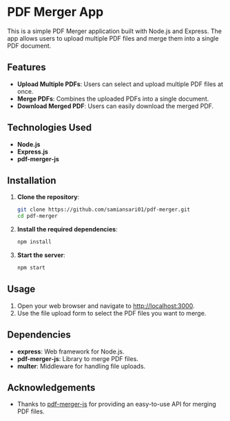 # PDF Merger App

This is a simple PDF Merger application built with Node.js and Express. The app allows users to upload multiple PDF files and merge them into a single PDF document.

## Features

- **Upload Multiple PDFs**: Users can select and upload multiple PDF files at once.
- **Merge PDFs**: Combines the uploaded PDFs into a single document.
- **Download Merged PDF**: Users can easily download the merged PDF.

## Technologies Used

- **Node.js**
- **Express.js**
- **pdf-merger-js**

## Installation

1. **Clone the repository**:

    ```bash
    git clone https://github.com/samiansari01/pdf-merger.git
    cd pdf-merger
    ```

2. **Install the required dependencies**:

    ```bash
    npm install
    ```

3. **Start the server**:

    ```bash
    npm start
    ```

## Usage

1. Open your web browser and navigate to [http://localhost:3000](http://localhost:3000).
2. Use the file upload form to select the PDF files you want to merge.

## Dependencies

- **express**: Web framework for Node.js.
- **pdf-merger-js**: Library to merge PDF files.
- **multer**: Middleware for handling file uploads.

## Acknowledgements

- Thanks to [pdf-merger-js](https://www.npmjs.com/package/pdf-merger-js) for providing an easy-to-use API for merging PDF files.
